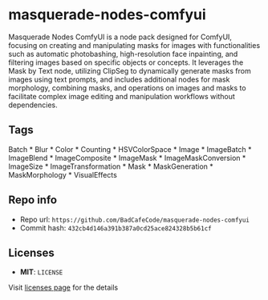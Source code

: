 # masquerade-nodes-comfyui
Masquerade Nodes ComfyUI is a node pack designed for ComfyUI, focusing on creating and manipulating masks for images with functionalities such as automatic photobashing, high-resolution face inpainting, and filtering images based on specific objects or concepts. It leverages the Mask by Text node, utilizing ClipSeg to dynamically generate masks from images using text prompts, and includes additional nodes for mask morphology, combining masks, and operations on images and masks to facilitate complex image editing and manipulation workflows without dependencies.

## Tags
Batch * Blur * Color * Counting * HSVColorSpace * Image * ImageBatch * ImageBlend * ImageComposite * ImageMask * ImageMaskConversion * ImageSize * ImageTransformation * Mask * MaskGeneration * MaskMorphology * VisualEffects

## Repo info
- Repo url: `https://github.com/BadCafeCode/masquerade-nodes-comfyui`
- Commit hash: `432cb4d146a391b387a0cd25ace824328b5b61cf`

## Licenses
- **MIT**: `LICENSE`

Visit [licenses page](licenses.md) for the details
